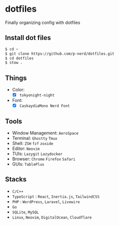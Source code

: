 # dotfiles

Finally organizing config with dotfiles

## Install dot files

```sh
$ cd ~
$ git clone https://github.com/p-nerd/dotfiles.git
$ cd dotfiles
$ stow .

```

## Things

-   Color:
    -   [x] `tokyonight-night`
-   Font:
    -   [x] `CaskaydiaMono Nerd Font`

## Tools

-   Window Management: `AeroSpace`
-   Terminal: `Ghostty` `Tmux`
-   Shell: `ZSH` `fzf` `zoxide`
-   Editor: `Neovim`
-   TUIs: `Lazygit` `Lazydocker`
-   Browser: `Chrome` `Firefox` `Safari`
-   GUIs: `TablePlus`

## Stacks

-   `C/C++`
-   `TypeScript` : `React`, `Inertia.js`, `TailwindCSS`
-   `PHP` : `WordPress`, `Laravel`, `Livewire`
-   `Go`
-   `SQLite`, `MySQL`
-   `Linux`, `Neovim`, `DigitalOcean`, `Cloudflare`
